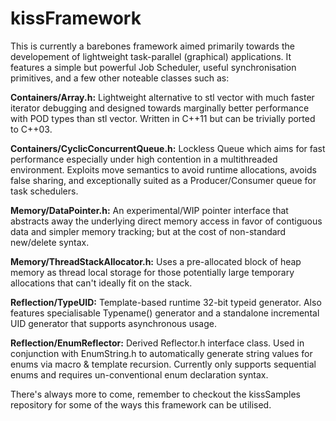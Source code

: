 # kissFramework

This is currently a barebones framework aimed primarily towards the developement of lightweight task-parallel (graphical) applications. It features a simple but powerful Job Scheduler, useful synchronisation primitives, and a few other noteable classes such as:

**Containers/Array.h:** Lightweight alternative to stl vector with much faster iterator debugging and designed towards marginally better performance with POD types than stl vector. Written in C++11 but can be trivially ported to C++03.

**Containers/CyclicConcurrentQueue.h:** Lockless Queue which aims for fast performance especially under high contention in a multithreaded environment. Exploits move semantics to avoid runtime allocations, avoids false sharing, and exceptionally suited as a Producer/Consumer queue for task schedulers.

**Memory/DataPointer.h:** An experimental/WIP pointer interface that abstracts away the underlying direct memory access in favor of contiguous data and simpler memory tracking; but at the cost of non-standard new/delete syntax.

**Memory/ThreadStackAllocator.h:** Uses a pre-allocated block of heap memory as thread local storage for those potentially large temporary allocations that can't ideally fit on the stack.

**Reflection/TypeUID:** Template-based runtime 32-bit typeid generator. Also features specialisable Typename() generator and a standalone incremental UID generator that supports asynchronous usage.

**Reflection/EnumReflector:** Derived Reflector.h interface class. Used in conjunction with EnumString.h to automatically generate string values for enums via macro & template recursion. Currently only supports sequential enums and requires un-conventional enum declaration syntax.

There's always more to come, remember to checkout the kissSamples repository for some of the ways this framework can be utilised.
